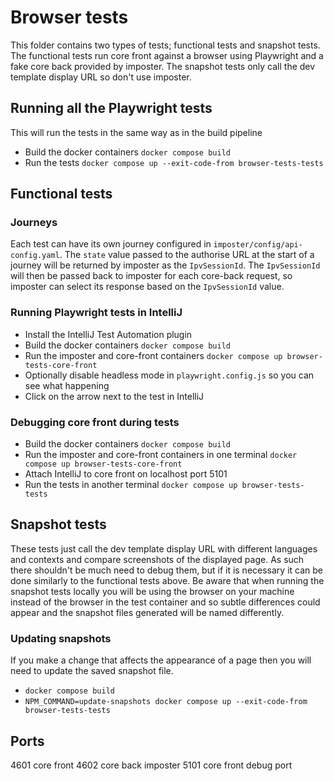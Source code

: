 # Browser tests

This folder contains two types of tests; functional tests and snapshot tests.
The functional tests run core front against a browser using Playwright and a fake core back provided by imposter.
The snapshot tests only call the dev template display URL so don't use imposter.

## Running all the Playwright tests
This will run the tests in the same way as in the build pipeline
- Build the docker containers `docker compose build`
- Run the tests `docker compose up --exit-code-from browser-tests-tests`

## Functional tests

### Journeys
Each test can have its own journey configured in `imposter/config/api-config.yaml`. The `state` value passed to the authorise URL at the start of a journey will be returned by imposter as the `IpvSessionId`. The `IpvSessionId` will then be passed back to imposter for each core-back request, so imposter can select its response based on the `IpvSessionId` value.

### Running Playwright tests in IntelliJ
- Install the IntelliJ Test Automation plugin
- Build the docker containers `docker compose build`
- Run the imposter and core-front containers `docker compose up browser-tests-core-front`
- Optionally disable headless mode in `playwright.config.js` so you can see what happening
- Click on the arrow next to the test in IntelliJ

### Debugging core front during tests
- Build the docker containers `docker compose build`
- Run the imposter and core-front containers in one terminal `docker compose up browser-tests-core-front`
- Attach IntelliJ to core front on localhost port 5101
- Run the tests in another terminal `docker compose up browser-tests-tests`

## Snapshot tests
These tests just call the dev template display URL with different languages and contexts and compare screenshots of the
displayed page. As such there shouldn't be much need to debug them, but if it is necessary it can be done similarly to
the functional tests above. Be aware that when running the snapshot tests locally you will be using the browser on your
machine instead of the browser in the test container and so subtle differences could appear and the snapshot files
generated will be named differently.

### Updating snapshots
If you make a change that affects the appearance of a page then you will need to update the saved snapshot file.
- `docker compose build`
- `NPM_COMMAND=update-snapshots docker compose up --exit-code-from browser-tests-tests`

## Ports
4601 core front
4602 core back imposter
5101 core front debug port
